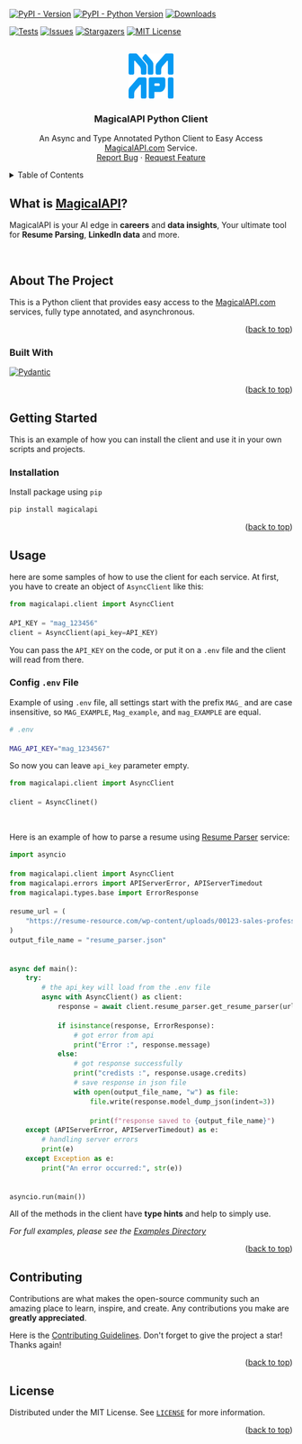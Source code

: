 <a name="readme-top"></a>

<!-- PROJECT SHIELDS -->

[![PyPI - Version][pypi-version-shields]][pypi-url]
[![PyPI - Python Version][pypi-python-versions-shields]][pypi-url]
[![Downloads](https://static.pepy.tech/badge/magicalapi)][pypi-url]
<!-- (https://pepy.tech/project/magicalapi) -->

<!--[![Contributors][contributors-shield]][contributors-url]-->
<!-- [![Forks][forks-shield]][forks-url]-->

[![Tests][tests-shield]][github-repo-url]
[![Issues][issues-shield]][issues-url]
[![Stargazers][stars-shield]][stars-url]
[![MIT License][license-shield]][license-url]




<!-- PROJECT LOGO -->

<br />
<div align="center">
  <a href="https://magicalapi.com">
    <img src="https://raw.githubusercontent.com/magicalapi/magicalapi-python/master/docs/logo.png?raw=true" alt="Logo" width="80" height="80">
  </a>

<h3 align="center">MagicalAPI Python Client</h3>

  <p align="center">
    An Async and Type Annotated Python Client to Easy Access <a href="https://magicalapi.com">MagicalAPI.com</a> Service.
    <br />
    <!-- <a href="https://github.com/magicalapi/magicalapi-python"><strong>Explore the docs »</strong></a> -->
    <!-- <br /> -->
    <!-- <br /> -->
    <!-- <a href="https://github.com/magicalapi/magicalapi-python">View Demo</a> -->
    <!-- · -->
    <a href="https://github.com/magicalapi/magicalapi-python/issues">Report Bug</a>
    ·
    <a href="https://github.com/magicalapi/magicalapi-python/issues">Request Feature</a>
  </p>
</div>

<!-- TABLE OF CONTENTS -->

<details>
  <summary>Table of Contents</summary>
  <ol>
    <li>
      <a href="#waht-is-magicalapi">What is MagicalAPI</a>
    </li>
    <li>
      <a href="#about-the-project">About The Project</a>
      <ul>
        <li><a href="#built-with">Built With</a></li>
      </ul>
    </li>
    <li>
      <a href="#getting-started">Getting Started</a>
      <ul>
        <!-- <li><a href="#prerequisites">Prerequisites</a></li> -->
        <li><a href="#installation">Installation</a></li>
      </ul>
    </li>
    <li><a href="#usage">Usage</a></li>
    <li><a href="#contributing">Contributing</a></li>
    <li><a href="#license">License</a></li>
    <!-- <li><a href="#acknowledgments">Acknowledgments</a></li> -->
  </ol>
</details>


<!-- ABOUT THE MAGICALAPI -->

## What is [MagicalAPI][website-url]?
MagicalAPI is your AI edge in **careers** and **data insights**, Your ultimate tool for **Resume Parsing**, **LinkedIn data** and more.

<br>

<!-- ABOUT THE PROJECT -->

## About The Project

<!-- [![Product Name Screen Shot][product-screenshot]](https://example.com) -->

This is a Python client that provides easy access to the [MagicalAPI.com][website-url] services, fully type annotated, and asynchronous.

<!-- `magicalapi`, `magicalapi-python`, `MagicalAPI`, `MagicalAPI Python Client` -->

<p align="right">(<a href="#readme-top">back to top</a>)</p>

### Built With

[![Pydantic][Pydantic.badge]](https://pydantic.dev/)

<p align="right">(<a href="#readme-top">back to top</a>)</p>

<!-- GETTING STARTED -->

## Getting Started

This is an example of how you can install the client and use it in your own scripts and projects.

### Installation

Install package using `pip`

```bash
pip install magicalapi
```

<p align="right">(<a href="#readme-top">back to top</a>)</p>

<!-- USAGE EXAMPLES -->

## Usage

here are some samples of how to use the client for each service. 
At first, you have to create an object of `AsyncClient` like this:

```python
from magicalapi.client import AsyncClient

API_KEY = "mag_123456"
client = AsyncClient(api_key=API_KEY)
```

You can pass the `API_KEY` on the code, or put it on a `.env` file and the client will read from there.

### Config `.env` File

Example of using `.env` file, all settings start with the prefix `MAG_` and are case insensitive, so `MAG_EXAMPLE`, `Mag_example`, and `mag_EXAMPLE` are equal.   

```bash
# .env

MAG_API_KEY="mag_1234567"
```

So now you can leave `api_key` parameter empty.

```python
from magicalapi.client import AsyncClient

client = AsyncClinet()
```

<br>

Here is an example of how to parse a resume using [Resume Parser](https://magicalapi.com/resume/) service:

```python
import asyncio

from magicalapi.client import AsyncClient
from magicalapi.errors import APIServerError, APIServerTimedout
from magicalapi.types.base import ErrorResponse

resume_url = (
    "https://resume-resource.com/wp-content/uploads/00123-sales-professional-resume.pdf"
)
output_file_name = "resume_parser.json"


async def main():
    try:
        # the api_key will load from the .env file
        async with AsyncClient() as client:
            response = await client.resume_parser.get_resume_parser(url=resume_url)

            if isinstance(response, ErrorResponse):
                # got error from api
                print("Error :", response.message)
            else:
                # got response successfully
                print("credists :", response.usage.credits)
                # save response in json file
                with open(output_file_name, "w") as file:
                    file.write(response.model_dump_json(indent=3))

                    print(f"response saved to {output_file_name}")
    except (APIServerError, APIServerTimedout) as e:
        # handling server errors
        print(e)
    except Exception as e:
        print("An error occurred:", str(e))


asyncio.run(main())
```

All of the methods in the client have **type hints** and help to simply use.

_For full examples, please see the [Examples Directory](https://github.com/magicalapi/magicalapi-python/blob/master/examples/)_

<p align="right">(<a href="#readme-top">back to top</a>)</p>

<!-- CONTRIBUTING -->

## Contributing

Contributions are what makes the open-source community such an amazing place to learn, inspire, and create. Any contributions you make are **greatly appreciated**.

Here is the [Contributing Guidelines](https://github.com/magicalapi/magicalapi-python/blob/master/CONTRIBUTING.rst).
Don't forget to give the project a star! Thanks again!

<p align="right">(<a href="#readme-top">back to top</a>)</p>

<!-- LICENSE -->

## License

Distributed under the MIT License. See [`LICENSE`](https://github.com/magicalapi/magicalapi-python/blob/master/LICENSE) for more information.

<p align="right">(<a href="#readme-top">back to top</a>)</p>

<!-- MARKDOWN LINKS & IMAGES -->
<!-- SHIELDS -->
[contributors-shield]: https://img.shields.io/github/contributors/magicalapi/magicalapi-python.svg?style=for-the-badge
[forks-shield]: https://img.shields.io/github/forks/magicalapi/magicalapi-python.svg?style=for-the-badge
[stars-shield]: https://img.shields.io/github/stars/magicalapi/magicalapi-python?style=flat&color=green
[issues-shield]: https://img.shields.io/github/issues/magicalapi/magicalapi-python.svg
[license-shield]: https://img.shields.io/github/license/magicalapi/magicalapi-python.svg
<!-- other links -->
[contributors-url]: https://github.com/magicalapi/magicalapi-python/graphs/contributors
[forks-url]: https://github.com/magicalapi/magicalapi-python/network/members
[stars-url]: https://github.com/magicalapi/magicalapi-python/stargazers
[issues-url]: https://github.com/magicalapi/magicalapi-python/issues
[license-url]: https://github.com/magicalapi/magicalapi-python/blob/master/LICENSE
[pypi-url]: https://pypi.org/project/magicalapi
[github-repo-url]: https://github.com/magicalapi/magicalapi-python
<!-- [linkedin-shield]: https://img.shields.io/badge/-LinkedIn-black.svg?style=for-the-badge&logo=linkedin&colorB=555 -->

<!-- [linkedin-url]: https://linkedin.com/company/MagicalAPI -->

<!-- [product-screenshot]: images/screenshot.png -->

[Pydantic.badge]: https://img.shields.io/badge/pydantic-black?style=for-the-badge&logo=pydantic&logoColor=red
[Httpx.badge]: https://img.shields.io/badge/Httpx-gray?style=for-the-badge
[tests-shield]: https://github.com/magicalapi/magicalapi-python/actions/workflows/tests.yml/badge.svg
[pypi-version-shields]: https://img.shields.io/pypi/v/magicalapi
[pypi-python-versions-shields]: https://img.shields.io/pypi/pyversions/magicalapi
[website-url]: https://magicalapi.com


